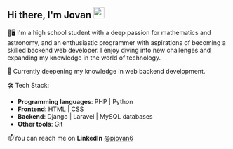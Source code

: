 ## Hi there, I'm Jovan <img src="https://media.tenor.com/nebZyl8oN7IAAAAi/wave-hello.gif" style="width: 25px;">

🔭🖥️ I'm a high school student with a deep passion for mathematics and astronomy, and an enthusiastic programmer with aspirations of becoming a skilled backend web developer. I enjoy diving into new challenges and expanding my knowledge in the world of technology. 

🌱 Currently deepening my knowledge in web backend development.

🛠️ Tech Stack:
- **Programming languages**: PHP | Python
- **Frontend**: HTML | CSS 
- **Backend**: Django | Laravel | MySQL databases
- **Other tools**: Git

📫You can reach me on **LinkedIn** [@pjovan6](https://www.linkedin.com/in/pjovan6)
